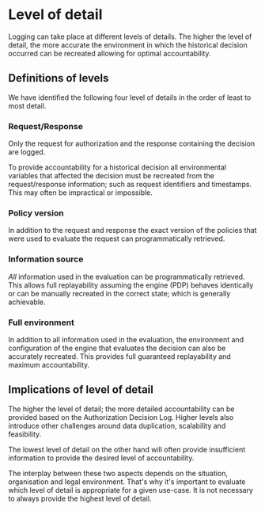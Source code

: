 # Level of detail

Logging can take place at different levels of details. The higher the level of detail, the more accurate the environment in which the historical decision occurred can be recreated allowing for optimal accountability.

## Definitions of levels

We have identified the following four level of details in the order of least to most detail.

### Request/Response

Only the request for authorization and the response containing the decision are logged. 

To provide accountability for a historical decision all environmental variables that affected the decision must be recreated from the request/response information; such as request identifiers and timestamps. This may often be impractical or impossible.

### Policy version

In addition to the request and response the exact version of the policies that were used to evaluate the request can programmatically retrieved. 

### Information source

*All* information used in the evaluation can be programmatically retrieved. This allows full replayability assuming the engine (PDP) behaves identically or can be manually recreated in the correct state; which is generally achievable. 

### Full environment 

In addition to all information used in the evaluation, the environment and configuration of the engine that evaluates the decision can also be accurately recreated. This provides full guaranteed replayability and maximum accountability.

## Implications of level of detail

The higher the level of detail; the more detailed accountability can be provided based on the Authorization Decision Log. Higher levels also introduce other challenges around data duplication, scalability and feasibility. 

The lowest level of detail on the other hand will often provide insufficient information to provide the desired level of accountability. 

The interplay between these two aspects depends on the situation, organisation and legal environment. That's why it's important to evaluate which level of detail is appropriate for a given use-case. It is not necessary to always provide the highest level of detail.
